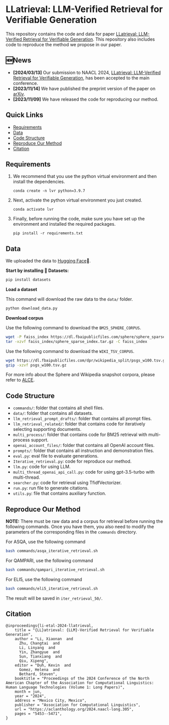# LLatrieval: LLM-Verified Retrieval for Verifiable Generation
This repository contains the code and data for paper [LLatrieval: LLM-Verified Retrieval for Verifiable Generation](https://arxiv.org/abs/2311.07838). This repository also includes code to reproduce the method we propose in our paper.

## :new:News
- **[2024/03/13]** Our submission to NAACL 2024, [LLatrieval: LLM-Verified Retrieval for Verifiable Generation](https://aclanthology.org/2024.naacl-long.305/), has been accepted to the main conference.
- **[2023/11/14]** We have published the preprint version of the paper on [arXiv](https://arxiv.org/abs/2311.07838).
- **[2023/11/09]** We have released the code for reproducing our method.


## Quick Links
- [Requirements](#requirements)
- [Data](#data)
- [Code Structure](#code-structure)
- [Reproduce Our Method](#reproduce-our-method)
- [Citation](#citation)


## Requirements
1. We recommend that you use the python virtual environment and then install the dependencies.
    ```
    conda create -n lvr python=3.9.7
    ```
2. Next, activate the python virtual environment you just created.
    ```
    conda activate lvr
    ```
3. Finally, before running the code, make sure you have set up the environment and installed the required packages.
    ```
    pip install -r requirements.txt
    ```

## Data
We uploaded the data to [Hugging Face](https://huggingface.co/datasets/BeastyZ/Llatrieval)🤗. 

**Start by installing 🤗 Datasets:**
```bash
pip install datasets
```

**Load a dataset**

This command will download the raw data to the `data/` folder.
```bash
python download_data.py
```

**Download corpus**

Use the following command to download the `BM25_SPHERE_CORPUS`.
```bash
wget -P faiss_index https://dl.fbaipublicfiles.com/sphere/sphere_sparse_index.tar.gz
tar -xzvf faiss_index/sphere_sparse_index.tar.gz -C faiss_index
```

Use the following command to download the `WIKI_TSV_CORPUS`.
```bash
wget https://dl.fbaipublicfiles.com/dpr/wikipedia_split/psgs_w100.tsv.gz
gzip -xzvf psgs_w100.tsv.gz
```

For more info about the Sphere and Wikipedia snapshot corpora, please refer to [ALCE](https://github.com/princeton-nlp/ALCE).


## Code Structure
* `commands/`: folder that contains all shell files.
* `data/`: folder that contains all datasets.
* `llm_retrieval_prompt_drafts/`: folder that contains all prompt files.
* `llm_retrieval_related/`: folder that contains code for iteratively selecting supporting documents.
* `multi_process/`: folder that contains code for BM25 retrieval with multi-process support.
* `openai_account_files/`: folder that contains all OpenAI account files.
* `prompts/`: folder that contains all instruction and demonstration files.
* `eval.py`: eval file to evaluate generations.
* `Iterative_retrieval.py`: code for reproduce our method.
* `llm.py`: code for using LLM.
* `multi_thread_openai_api_call.py`: code for using gpt-3.5-turbo with multi-thread.
* `searcher.py`: code for retrieval using TfidfVectorizer.
* `run.py`: run file to generate citations.
* `utils.py`: file that contains auxiliary function.


## Reproduce Our Method
**NOTE:** There must be raw data and a corpus for retrieval before running the following commands. Once you have them, you also need to modify the parameters of the corresponding files in the `commands` directory.

For ASQA, use the following command
```bash
bash commands/asqa_iterative_retrieval.sh
```

For QAMPARI, use the following command
```bash
bash commands/qampari_iterative_retrieval.sh
```

For ELI5, use the following command
```bash
bash commands/eli5_iterative_retrieval.sh
```

The result will be saved in `iter_retrieval_50/`.


## Citation
```
@inproceedings{li-etal-2024-llatrieval,
    title = "{LL}atrieval: {LLM}-Verified Retrieval for Verifiable Generation",
    author = "Li, Xiaonan  and
      Zhu, Changtai  and
      Li, Linyang  and
      Yin, Zhangyue  and
      Sun, Tianxiang  and
      Qiu, Xipeng",
    editor = "Duh, Kevin  and
      Gomez, Helena  and
      Bethard, Steven",
    booktitle = "Proceedings of the 2024 Conference of the North American Chapter of the Association for Computational Linguistics: Human Language Technologies (Volume 1: Long Papers)",
    month = jun,
    year = "2024",
    address = "Mexico City, Mexico",
    publisher = "Association for Computational Linguistics",
    url = "https://aclanthology.org/2024.naacl-long.305",
    pages = "5453--5471",
}
```
